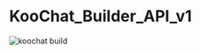 # KooChat_Builder_API_v1
![koochat build](https://user-images.githubusercontent.com/93169318/197683709-ef56a745-092e-48d3-9ceb-7f93e727b4e5.png)
